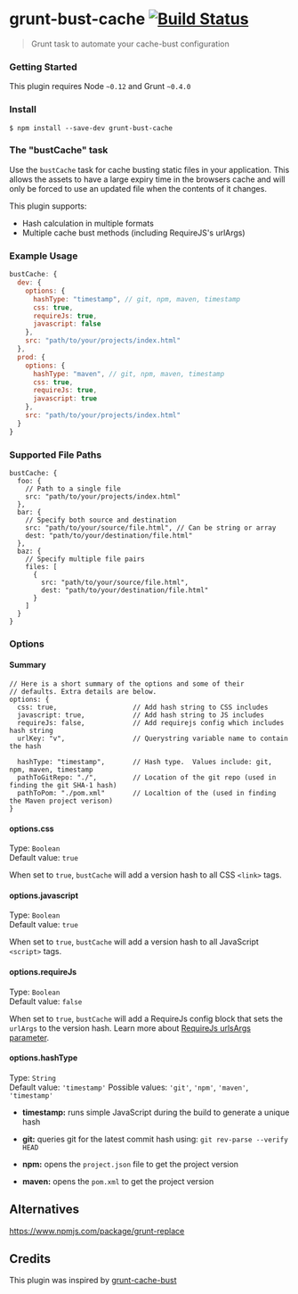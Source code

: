 # grunt-bust-cache [![Build Status](https://travis-ci.org/tallbrick/grunt-bust-cache.svg?branch=master)](https://travis-ci.org/tallbrick/grunt-bust-cache)
> Grunt task to automate your cache-bust configuration


### Getting Started
This plugin requires Node `~0.12` and Grunt `~0.4.0`


### Install

```
$ npm install --save-dev grunt-bust-cache
```


### The "bustCache" task

Use the `bustCache` task for cache busting static files in your application. This allows the assets to have a large expiry time in the browsers cache and will only be forced to use an updated file when the contents of it changes.

This plugin supports:

* Hash calculation in multiple formats
* Multiple cache bust methods (including RequireJS's urlArgs)


### Example Usage

```js
bustCache: {
  dev: {
    options: {
      hashType: "timestamp", // git, npm, maven, timestamp
      css: true,
      requireJs: true,
      javascript: false
    },
    src: "path/to/your/projects/index.html"
  },
  prod: {
    options: {
      hashType: "maven", // git, npm, maven, timestamp
      css: true,
      requireJs: true,
      javascript: true
    },
    src: "path/to/your/projects/index.html"
  }
}
```


### Supported File Paths

```
bustCache: {
  foo: {
    // Path to a single file
    src: "path/to/your/projects/index.html"
  },
  bar: {
    // Specify both source and destination
    src: "path/to/your/source/file.html", // Can be string or array
    dest: "path/to/your/destination/file.html"
  },
  baz: {
    // Specify multiple file pairs
    files: [
      {
        src: "path/to/your/source/file.html",
        dest: "path/to/your/destination/file.html"
      }
    ]
  }
}
```


### Options

#### Summary

```
// Here is a short summary of the options and some of their 
// defaults. Extra details are below.
options: {
  css: true,                   // Add hash string to CSS includes
  javascript: true,            // Add hash string to JS includes
  requireJs: false,            // Add requirejs config which includes hash string
  urlKey: "v",                 // Querystring variable name to contain the hash

  hashType: "timestamp",       // Hash type.  Values include: git, npm, maven, timestamp
  pathToGitRepo: "./",         // Location of the git repo (used in finding the git SHA-1 hash)
  pathToPom: "./pom.xml"       // Localtion of the (used in finding the Maven project verison)
}
```

#### options.css
Type: `Boolean`  
Default value: `true`

When set to `true`, `bustCache` will add a version hash to all CSS `<link>` tags.

#### options.javascript
Type: `Boolean`  
Default value: `true`

When set to `true`, `bustCache` will add a version hash to all JavaScript `<script>` tags.

#### options.requireJs
Type: `Boolean`  
Default value: `false`

When set to `true`, `bustCache` will add a RequireJs config block that sets the `urlArgs` to the version hash.
Learn more about [RequireJs urlsArgs parameter](http://requirejs.org/docs/api.html#config-urlArgs).

#### options.hashType
Type: `String`  
Default value: `'timestamp'` 
Possible values: `'git'`, `'npm'`, `'maven'`, `'timestamp'`

* **timestamp:** runs simple JavaScript during the build to generate a unique hash

* **git:** queries git for the latest commit hash using: `git rev-parse --verify HEAD`

* **npm:** opens the `project.json` file to get the project version

* **maven:** opens the `pom.xml` to get the project version


## Alternatives
https://www.npmjs.com/package/grunt-replace

## Credits
This plugin was inspired by [grunt-cache-bust](https://github.com/hollandben/grunt-cache-bust)